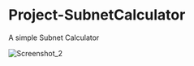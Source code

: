# Project-SubnetCalculator
A simple Subnet Calculator

![Screenshot_2](https://user-images.githubusercontent.com/90800013/198871486-69dcbd09-5ecb-4ac5-aa2c-de48c00b6987.png)
